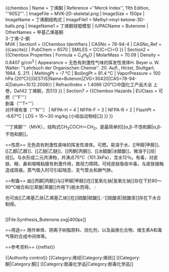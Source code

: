{{chembox
|   Name = 丁烯酮
|   Reference =<ref>''Merck Index'', 11th Edition, '''6052'''.</ref>
|   ImageFile = MVK-2D-skeletal.png
|   ImageSize = 150px 
|   ImageName = 丁烯酮结构式
|   ImageFile1 = Methyl-vinyl-ketone-3D-balls.png
|   ImageName1 = 丁烯酮球棍模型
|   IUPACName = Butenone <!-- the only way to put together a molecule with this name in the way shown, so there is no need for numbers -->
|   OtherNames = 甲基乙烯基酮<br />3-丁烯-2-酮<br />MVK
| Section1 = {{Chembox Identifiers
|   CASNo = 78-94-4
|   CASNo_Ref = {{cascite}}
|   PubChem = 6570
|   SMILES = CC(C=C)=O
  }}
| Section2 = {{Chembox Properties
|   Formula = C<sub>4</sub>H<sub>6</sub>O
|   MolarMass = 70.09
|   Density = 0.8407 g/cm<sup>3</sup>
|   Appearance = 无色有刺激性气味的挥发性液体<ref name=" BW">H. Beyer u. W. Walter: ''Lehrbuch der Organischen Chemie''. 20. Aufl., Hirzel, Stuttgart, 1984. S. 211.</ref>
|   MeltingPt = -7 °C
|   BoilingPt = 81.4 °C
|   VaporPressure = 100 hPa (20°C)<ref name="BGIA GESTIS">{{GESTIS|Name=Butenon|ZVG=30420|CAS=78-94-4|Datum=10.12.2008}}</ref>
|   RefractIndex = 1.4086 (20°C)<ref name="zghg">中国化工产品大全 上卷，Da142 丁烯酮，页513</ref>
  }}
| Section7 = {{Chembox Hazards
|   EUClass = 可燃（'''F'''）<br />剧毒（'''T+'''）<br />对环境有害（'''N'''）
|   NFPA-H = 4
|   NFPA-F = 3
|   NFPA-R = 2
|   FlashPt = -6.67°C
|   LD5 = 15～30 mg/kg (小啮齿动物经口)<ref name="zghg" />
  }}
}}

'''丁烯酮'''（MVK），结构式CH<sub>3</sub>COCH＝CH<sub>2</sub>。是最简单的[[α,β-不饱和酮|α,β-不饱和酮]]。

==性质==
无色具有刺激性臭味的挥发性液体。可燃。易溶于水、[[甲醇|甲醇]]、[[乙醇|乙醇]]、[[乙醚|乙醚]]、[[丙酮|丙酮]]、[[冰醋酸|冰醋酸]]，微溶于[[烃|烃]]。与水形成二元共沸物，共沸点75°C（101.3kPa），含水12％。有毒，对皮肤、眼、鼻和咽喉粘膜有刺激作用，致视力障碍。可经皮肤吸收中毒，与皮肤接触造成斑痕。蒸气吸入时可引起喘息、支气管炎和肺气肿。

==制备==
由[[丙酮|丙酮]]与[[甲醛|甲醛]]在[[氢氧化钠|氢氧化钠]]存在下於80～90°C缩合和([[草酸|草酸]]作用下)脱水而得。
:<math>\ CH_3COCH_3+HCHO\rightarrow CH_3COCH_2CH_2OH</math><math>\ CH_3COCH\!=\!CH_2</math>

也可由[[乙烯基乙炔|乙烯基乙炔]]在[[硫酸|硫酸]]／[[硫酸汞|硫酸汞]]存在下水合制得。

<br />
[[File:Synthesis_Butenone.svg|400px]]

==用途==
用作单体、阴离子树脂原料、烷化剂，以及甾族化合物、维生素A和毒气等的合成中间体等。

==参考资料==
{{reflist}}

{{Authority control}}
[[Category:烯烃|Category:烯烃]]
[[Category:酮|Category:酮]]
[[Category:剧毒化学品|Category:剧毒化学品]]